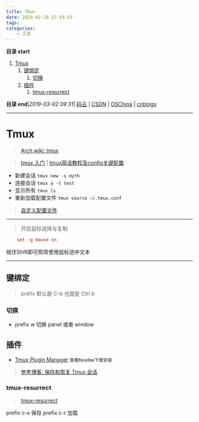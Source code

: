 ```yaml
---
title: Tmux
date: 2019-02-28 17:43:53
tags: 
categories: 
    - 工具
---
```


**目录 start**
 
1. [Tmux](#tmux)
    1. [键绑定](#键绑定)
        1. [切换](#切换)
    1. [插件](#插件)
        1. [tmux-resurrect](#tmux-resurrect)

**目录 end**|_2019-03-02 09:31_| [码云](https://gitee.com/gin9) | [CSDN](http://blog.csdn.net/kcp606) | [OSChina](https://my.oschina.net/kcp1104) | [cnblogs](http://www.cnblogs.com/kuangcp)
****************************************
# Tmux
> [Arch wiki: tmux](https://wiki.archlinux.org/index.php/Tmux_(%E7%AE%80%E4%BD%93%E4%B8%AD%E6%96%87))

> [tmux 入门](http://blog.jobbole.com/87278/) | [tmux简洁教程及config关键配置](https://www.jianshu.com/p/fd3bbdba9dc9)

- 新建会话 `tmux new -s myth`  
- 连接会话 `tmux a -t test`
- 显示所有 `tmux ls` 
- 重新加载配置文件 `tmux source ~/.tmux.conf`

> [自定义配置文件](https://gitee.com/gin9/Configs/blob/master/Linux/tmux/tmux.conf)
*************

> 开启鼠标选择与复制
```conf
    set -g mouse on
```
按住Shift即可照常使用鼠标选中文本
*************

## 键绑定
> prefix 默认是 C-b 也就是 Ctrl b

### 切换
- prefix w 切换 panel 或者 window


## 插件
- [Tmux Plugin Manager](https://github.com/tmux-plugins/tpm) `查看Readme下载安装`

> [参考博客: 保存和恢复 Tmux 会话 ](https://liam.page/2016/09/10/tmux-plugin-resurrect/)

### tmux-resurrect

> [tmux-resurrect](https://github.com/tmux-plugins/tmux-resurrect)

prefix c-s 保存
prefix c-r 加载

